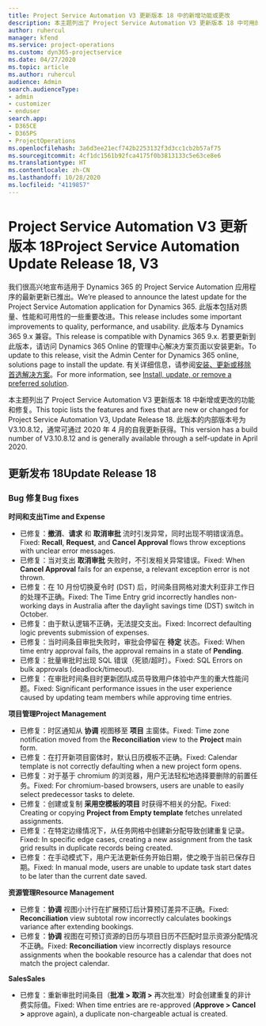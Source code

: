 ```yaml
---
title: Project Service Automation V3 更新版本 18 中的新增功能或更改
description: 本主题列出了 Project Service Automation V3 更新版本 18 中可用的功能和修复。
author: ruhercul
manager: kfend
ms.service: project-operations
ms.custom: dyn365-projectservice
ms.date: 04/27/2020
ms.topic: article
ms.author: ruhercul
audience: Admin
search.audienceType:
- admin
- customizer
- enduser
search.app:
- D365CE
- D365PS
- ProjectOperations
ms.openlocfilehash: 3a6d3ee21ecf742b2253132f3d3cc1cb2b57af75
ms.sourcegitcommit: 4cf1dc1561b92fca4175f0b3813133c5e63ce8e6
ms.translationtype: HT
ms.contentlocale: zh-CN
ms.lasthandoff: 10/28/2020
ms.locfileid: "4119857"
---
```

# <a name="project-service-automation-update-release-18-v3"></a><span data-ttu-id="5599a-103">Project Service Automation V3 更新版本 18</span><span class="sxs-lookup"><span data-stu-id="5599a-103">Project Service Automation Update Release 18, V3</span></span>

<span data-ttu-id="5599a-104">我们很高兴地宣布适用于 Dynamics 365 的 Project Service Automation 应用程序的最新更新已推出。</span><span class="sxs-lookup"><span data-stu-id="5599a-104">We’re pleased to announce the latest update for the Project Service Automation application for Dynamics 365.</span></span> <span data-ttu-id="5599a-105">此版本包括对质量、性能和可用性的一些重要改进。</span><span class="sxs-lookup"><span data-stu-id="5599a-105">This release includes some important improvements to quality, performance, and usability.</span></span> <span data-ttu-id="5599a-106">此版本与 Dynamics 365 9.x 兼容。</span><span class="sxs-lookup"><span data-stu-id="5599a-106">This release is compatible with Dynamics 365 9.x.</span></span> <span data-ttu-id="5599a-107">若要更新到此版本，请访问 Dynamics 365 Online 的管理中心解决方案页面以安装更新。</span><span class="sxs-lookup"><span data-stu-id="5599a-107">To update to this release, visit the Admin Center for Dynamics 365 online, solutions page to install the update.</span></span> <span data-ttu-id="5599a-108">有关详细信息，请参阅[安装、更新或移除首选解决方案](https://docs.microsoft.com/power-platform/admin/install-remove-preferred-solution)。</span><span class="sxs-lookup"><span data-stu-id="5599a-108">For more information, see [Install, update, or remove a preferred solution](https://docs.microsoft.com/power-platform/admin/install-remove-preferred-solution).</span></span>

<span data-ttu-id="5599a-109">本主题列出了 Project Service Automation V3 更新版本 18 中新增或更改的功能和修复。</span><span class="sxs-lookup"><span data-stu-id="5599a-109">This topic lists the features and fixes that are new or changed for Project Service Automation V3, Update Release 18.</span></span> <span data-ttu-id="5599a-110">此版本的内部版本号为 V3.10.8.12，通常可通过 2020 年 4 月的自我更新获得。</span><span class="sxs-lookup"><span data-stu-id="5599a-110">This version has a build number of V3.10.8.12 and is generally available through a self-update in April 2020.</span></span>

## <a name="update-release-18"></a><span data-ttu-id="5599a-111">更新发布 18</span><span class="sxs-lookup"><span data-stu-id="5599a-111">Update Release 18</span></span>

### <a name="bug-fixes"></a><span data-ttu-id="5599a-112">Bug 修复</span><span class="sxs-lookup"><span data-stu-id="5599a-112">Bug fixes</span></span>

<span data-ttu-id="5599a-113">**时间和支出**</span><span class="sxs-lookup"><span data-stu-id="5599a-113">**Time and Expense**</span></span>

- <span data-ttu-id="5599a-114">已修复：**撤消**、**请求** 和 **取消审批** 流时引发异常，同时出现不明错误消息。</span><span class="sxs-lookup"><span data-stu-id="5599a-114">Fixed: **Recall**, **Request**, and **Cancel Approval** flows throw exceptions with unclear error messages.</span></span>
- <span data-ttu-id="5599a-115">已修复：当对支出 **取消审批** 失败时，不引发相关异常错误。</span><span class="sxs-lookup"><span data-stu-id="5599a-115">Fixed: When **Cancel Approval** fails for an expense, a relevant exception error is not thrown.</span></span>
- <span data-ttu-id="5599a-116">已修复：在 10 月份切换夏令时 (DST) 后，时间条目网格对澳大利亚非工作日的处理不正确。</span><span class="sxs-lookup"><span data-stu-id="5599a-116">Fixed: The Time Entry grid incorrectly handles non-working days in Australia after the daylight savings time (DST) switch in October.</span></span>
- <span data-ttu-id="5599a-117">已修复：由于默认逻辑不正确，无法提交支出。</span><span class="sxs-lookup"><span data-stu-id="5599a-117">Fixed: Incorrect defaulting logic prevents submission of expenses.</span></span>
- <span data-ttu-id="5599a-118">已修复：当时间条目审批失败时，审批会停留在 **待定** 状态。</span><span class="sxs-lookup"><span data-stu-id="5599a-118">Fixed: When time entry approval fails, the approval remains in a state of **Pending**.</span></span>
- <span data-ttu-id="5599a-119">已修复：批量审批时出现 SQL 错误（死锁/超时）。</span><span class="sxs-lookup"><span data-stu-id="5599a-119">Fixed: SQL Errors on bulk approvals (deadlock/timeout).</span></span>
- <span data-ttu-id="5599a-120">已修复：在审批时间条目时更新团队成员导致用户体验中产生的重大性能问题。</span><span class="sxs-lookup"><span data-stu-id="5599a-120">Fixed: Significant performance issues in the user experience caused by updating team members while approving time entries.</span></span>

<span data-ttu-id="5599a-121">**项目管理**</span><span class="sxs-lookup"><span data-stu-id="5599a-121">**Project Management**</span></span>

- <span data-ttu-id="5599a-122">已修复：时区通知从 **协调** 视图移至 **项目** 主窗体。</span><span class="sxs-lookup"><span data-stu-id="5599a-122">Fixed: Time zone notification moved from the **Reconciliation** view to the **Project** main form.</span></span>
- <span data-ttu-id="5599a-123">已修复：在打开新项目窗体时，默认日历模板不正确。</span><span class="sxs-lookup"><span data-stu-id="5599a-123">Fixed: Calendar template is not correctly defaulting when a new project form opens.</span></span>
- <span data-ttu-id="5599a-124">已修复：对于基于 chromium 的浏览器，用户无法轻松地选择要删除的前置任务。</span><span class="sxs-lookup"><span data-stu-id="5599a-124">Fixed: For chromium-based browsers, users are unable to easily select predecessor tasks to delete.</span></span>
- <span data-ttu-id="5599a-125">已修复：创建或复制 **采用空模板的项目** 时获得不相关的分配。</span><span class="sxs-lookup"><span data-stu-id="5599a-125">Fixed: Creating or copying **Project from Empty template** fetches unrelated assignments.</span></span>
- <span data-ttu-id="5599a-126">已修复：在特定边缘情况下，从任务网格中创建新分配导致创建重复记录。</span><span class="sxs-lookup"><span data-stu-id="5599a-126">Fixed: In specific edge cases, creating a new assignment from the task grid results in duplicate records being created.</span></span>
- <span data-ttu-id="5599a-127">已修复：在手动模式下，用户无法更新任务开始日期，使之晚于当前已保存日期。</span><span class="sxs-lookup"><span data-stu-id="5599a-127">Fixed: In manual mode, users are unable to update task start dates to be later than the current date saved.</span></span>

<span data-ttu-id="5599a-128">**资源管理**</span><span class="sxs-lookup"><span data-stu-id="5599a-128">**Resource Management**</span></span>

- <span data-ttu-id="5599a-129">已修复：**协调** 视图小计行在扩展预订后计算预订差异不正确。</span><span class="sxs-lookup"><span data-stu-id="5599a-129">Fixed: **Reconciliation** view subtotal row incorrectly calculates bookings variance after extending bookings.</span></span>
- <span data-ttu-id="5599a-130">已修复：**协调** 视图在可预订资源的日历与项目日历不匹配时显示资源分配情况不正确。</span><span class="sxs-lookup"><span data-stu-id="5599a-130">Fixed: **Reconciliation** view incorrectly displays resource assignments when the bookable resource has a calendar that does not match the project calendar.</span></span>

<span data-ttu-id="5599a-131">**Sales**</span><span class="sxs-lookup"><span data-stu-id="5599a-131">**Sales**</span></span>

- <span data-ttu-id="5599a-132">已修复：重新审批时间条目（**批准 > 取消 >** 再次批准）时会创建重复的非计费实际值。</span><span class="sxs-lookup"><span data-stu-id="5599a-132">Fixed: When time entries are re-approved (**Approve > Cancel >** approve again), a duplicate non-chargeable actual is created.</span></span>
